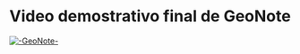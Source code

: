 # Video demostrativo final de GeoNote
[![-GeoNote-]({})]({https://youtu.be/5uXFUbmoYDU} "GeoNote")

